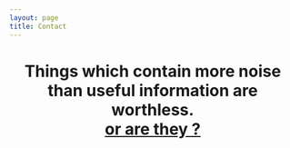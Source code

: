```yaml
---
layout: page
title: Contact
---
```

<div align="center">
 <h1>
    Things which contain more noise than useful information are worthless.<br><a href="https://libraryofbabel.info/" > or are they ?</a><br>

</h1>
</div>
